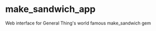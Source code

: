 make_sandwich_app
=================

Web interface for General Thing's world famous make_sandwich gem